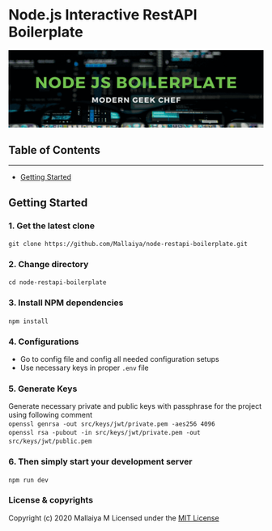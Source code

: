 # Node.js Interactive RestAPI Boilerplate 

![](src/modules/assets/images/codegeekchef.png)

## Table of Contents
------------------ 

- [Getting Started](#getting-started)

## Getting Started

### 1. Get the latest clone
```git clone https://github.com/Mallaiya/node-restapi-boilerplate.git```

### 2. Change directory
```cd node-restapi-boilerplate```

### 3. Install NPM dependencies
```npm install```

### 4. Configurations
* Go to config file and config all needed configuration setups
* Use necessary keys in proper `.env` file

### 5. Generate Keys
Generate necessary private and public keys with passphrase for the project using following comment\
```openssl genrsa -out src/keys/jwt/private.pem -aes256 4096```\
```openssl rsa -pubout -in src/keys/jwt/private.pem -out src/keys/jwt/public.pem ```

### 6. Then simply start your development server
```npm run dev```

### License & copyrights
Copyright (c) 2020 Mallaiya M
Licensed under the [MIT License](LICENSE)

